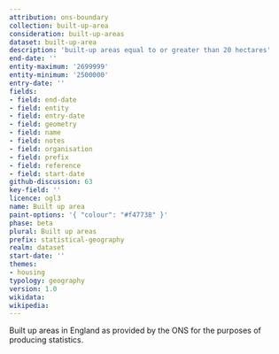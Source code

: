 ```yaml
---
attribution: ons-boundary
collection: built-up-area
consideration: built-up-areas
dataset: built-up-area
description: 'built-up areas equal to or greater than 20 hectares'
end-date: ''
entity-maximum: '2699999'
entity-minimum: '2500000'
entry-date: ''
fields:
- field: end-date
- field: entity
- field: entry-date
- field: geometry
- field: name
- field: notes
- field: organisation
- field: prefix
- field: reference
- field: start-date
github-discussion: 63
key-field: ''
licence: ogl3
name: Built up area
paint-options: '{ "colour": "#f47738" }'
phase: beta
plural: Built up areas
prefix: statistical-geography
realm: dataset
start-date: ''
themes:
- housing
typology: geography
version: 1.0
wikidata: 
wikipedia: 
---
```


Built up areas in England as provided by the ONS for the purposes of producing statistics.
